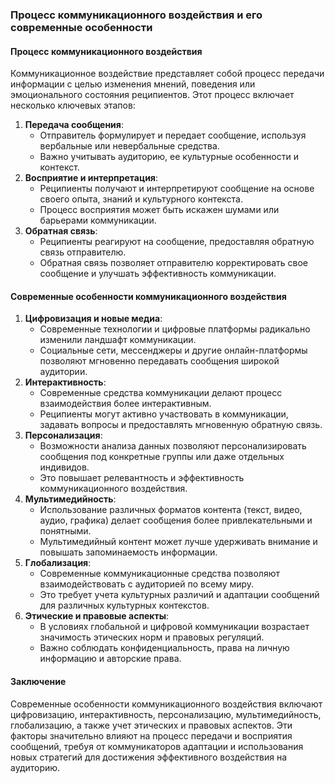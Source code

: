 ### Процесс коммуникационного воздействия и его современные особенности
#### Процесс коммуникационного воздействия
Коммуникационное воздействие представляет собой процесс передачи информации с целью изменения мнений, поведения или эмоционального состояния реципиентов. Этот процесс включает несколько ключевых этапов:
1. **Передача сообщения**:
    - Отправитель формулирует и передает сообщение, используя вербальные или невербальные средства.
    - Важно учитывать аудиторию, ее культурные особенности и контекст.
2. **Восприятие и интерпретация**:
    - Реципиенты получают и интерпретируют сообщение на основе своего опыта, знаний и культурного контекста.
    - Процесс восприятия может быть искажен шумами или барьерами коммуникации.
3. **Обратная связь**:
    - Реципиенты реагируют на сообщение, предоставляя обратную связь отправителю.
    - Обратная связь позволяет отправителю корректировать свое сообщение и улучшать эффективность коммуникации.
#### Современные особенности коммуникационного воздействия
1. **Цифровизация и новые медиа**:
    - Современные технологии и цифровые платформы радикально изменили ландшафт коммуникации.
    - Социальные сети, мессенджеры и другие онлайн-платформы позволяют мгновенно передавать сообщения широкой аудитории.
2. **Интерактивность**:
    - Современные средства коммуникации делают процесс взаимодействия более интерактивным.
    - Реципиенты могут активно участвовать в коммуникации, задавать вопросы и предоставлять мгновенную обратную связь.
3. **Персонализация**:
    - Возможности анализа данных позволяют персонализировать сообщения под конкретные группы или даже отдельных индивидов.
    - Это повышает релевантность и эффективность коммуникационного воздействия.
4. **Мультимедийность**:
    - Использование различных форматов контента (текст, видео, аудио, графика) делает сообщения более привлекательными и понятными.
    - Мультимедийный контент может лучше удерживать внимание и повышать запоминаемость информации.
5. **Глобализация**:
    - Современные коммуникационные средства позволяют взаимодействовать с аудиторией по всему миру.
    - Это требует учета культурных различий и адаптации сообщений для различных культурных контекстов.
6. **Этические и правовые аспекты**:
    - В условиях глобальной и цифровой коммуникации возрастает значимость этических норм и правовых регуляций.
    - Важно соблюдать конфиденциальность, права на личную информацию и авторские права.
#### Заключение
Современные особенности коммуникационного воздействия включают цифровизацию, интерактивность, персонализацию, мультимедийность, глобализацию, а также учет этических и правовых аспектов. Эти факторы значительно влияют на процесс передачи и восприятия сообщений, требуя от коммуникаторов адаптации и использования новых стратегий для достижения эффективного воздействия на аудиторию.